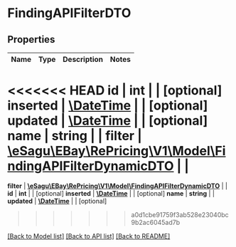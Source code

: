 # FindingAPIFilterDTO

## Properties
Name | Type | Description | Notes
------------ | ------------- | ------------- | -------------
<<<<<<< HEAD
**id** | **int** |  | [optional] 
**inserted** | [**\DateTime**](\DateTime.md) |  | [optional] 
**updated** | [**\DateTime**](\DateTime.md) |  | [optional] 
**name** | **string** |  | 
**filter** | [**\eSagu\EBay\RePricing\V1\Model\FindingAPIFilterDynamicDTO**](FindingAPIFilterDynamicDTO.md) |  | 
=======
**filter** | [**\eSagu\EBay\RePricing\V1\Model\FindingAPIFilterDynamicDTO**](FindingAPIFilterDynamicDTO.md) |  | 
**id** | **int** |  | [optional] 
**inserted** | [**\DateTime**](\DateTime.md) |  | [optional] 
**name** | **string** |  | 
**updated** | [**\DateTime**](\DateTime.md) |  | [optional] 
>>>>>>> a0d1cbe91759f3ab528e23040bc9b2ac6045ad7b

[[Back to Model list]](../README.md#documentation-for-models) [[Back to API list]](../README.md#documentation-for-api-endpoints) [[Back to README]](../README.md)


